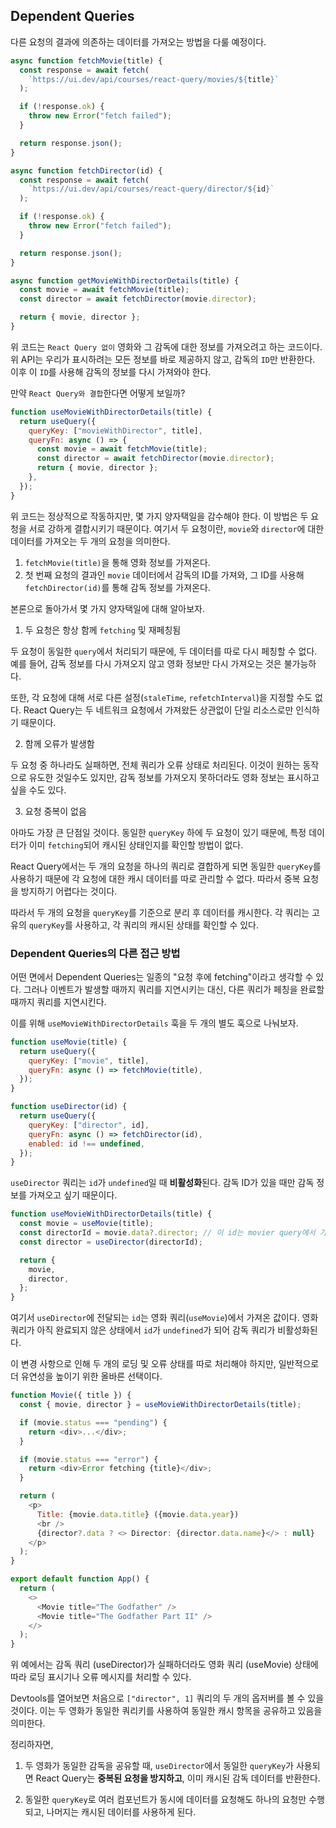## Dependent Queries

다른 요청의 결과에 의존하는 데이터를 가져오는 방법을 다룰 예정이다.

```js
async function fetchMovie(title) {
  const response = await fetch(
    `https://ui.dev/api/courses/react-query/movies/${title}`
  );

  if (!response.ok) {
    throw new Error("fetch failed");
  }

  return response.json();
}

async function fetchDirector(id) {
  const response = await fetch(
    `https://ui.dev/api/courses/react-query/director/${id}`
  );

  if (!response.ok) {
    throw new Error("fetch failed");
  }

  return response.json();
}

async function getMovieWithDirectorDetails(title) {
  const movie = await fetchMovie(title);
  const director = await fetchDirector(movie.director);

  return { movie, director };
}
```

위 코드는 `React Query 없이` 영화와 그 감독에 대한 정보를 가져오려고 하는 코드이다. 위 API는 우리가 표시하려는 모든 정보를 바로 제공하지 않고, 감독의 `ID`만 반환한다. 이후 이 `ID`를 사용해 감독의 정보를 다시 가져와야 한다.

만약 `React Query와 결합`한다면 어떻게 보일까?

```js
function useMovieWithDirectorDetails(title) {
  return useQuery({
    queryKey: ["movieWithDirector", title],
    queryFn: async () => {
      const movie = await fetchMovie(title);
      const director = await fetchDirector(movie.director);
      return { movie, director };
    },
  });
}
```

위 코드는 정상적으로 작동하지만, 몇 가지 양자택일을 감수해야 한다. 이 방법은 두 요청을 서로 강하게 결합시키기 때문이다.
여기서 두 요청이란, `movie`와 `director`에 대한 데이터를 가져오는 두 개의 요청을 의미한다.

1. `fetchMovie(title)`을 통해 영화 정보를 가져온다.
2. 첫 번째 요청의 결과인 `movie` 데이터에서 감독의 ID를 가져와, 그 ID를 사용해 `fetchDirector(id)`를 통해 감독 정보를 가져온다.

본론으로 돌아가서 몇 가지 양자택일에 대해 알아보자.

1. 두 요청은 항상 함께 `fetching` 및 재페칭됨

두 요청이 동일한 `query`에서 처리되기 때문에, 두 데이터를 따로 다시 페칭할 수 없다.
예를 들어, 감독 정보를 다시 가져오지 않고 영화 정보만 다시 가져오는 것은 불가능하다.

또한, 각 요청에 대해 서로 다른 설정(`staleTime`, `refetchInterval`)을 지정할 수도 없다.
React Query는 두 네트워크 요청에서 가져왔든 상관없이 단일 리소스로만 인식하기 때문이다.

2. 함께 오류가 발생함

두 요청 중 하나라도 실패하면, 전체 쿼리가 오류 상태로 처리된다.
이것이 원하는 동작으로 유도한 것일수도 있지만, 감독 정보를 가져오지 못하더라도 영화 정보는 표시하고 싶을 수도 있다.

3. 요청 중복이 없음

아마도 가장 큰 단점일 것이다. 동일한 `queryKey` 하에 두 요청이 있기 때문에, 특정 데이터가 이미 `fetching`되어 캐시된 상태인지를 확인할 방법이 없다.

React Query에서는 두 개의 요청을 하나의 쿼리로 결합하게 되면 동일한 `queryKey`를 사용하기 때문에 각 요청에 대한 캐시 데이터를 따로 관리할 수 없다. 따라서 중복 요청을 방지하기 어렵다는 것이다.

따라서 두 개의 요청을 `queryKey`를 기준으로 분리 후 데이터를 캐시한다. 각 쿼리는 고유의 `queryKey`를 사용하고, 각 쿼리의 캐시된 상태를 확인할 수 있다.

### Dependent Queries의 다른 접근 방법

어떤 면에서 Dependent Queries는 일종의 "요청 후에 fetching"이라고 생각할 수 있다.
그러나 이벤트가 발생할 때까지 쿼리를 지연시키는 대신, 다른 쿼리가 페칭을 완료할 때까지 쿼리를 지연시킨다.

이를 위해 `useMovieWithDirectorDetails` 훅을 두 개의 별도 훅으로 나눠보자.

```js
function useMovie(title) {
  return useQuery({
    queryKey: ["movie", title],
    queryFn: async () => fetchMovie(title),
  });
}

function useDirector(id) {
  return useQuery({
    queryKey: ["director", id],
    queryFn: async () => fetchDirector(id),
    enabled: id !== undefined,
  });
}
```

`useDirector` 쿼리는 `id`가 `undefined`일 때 **비활성화**된다.
감독 ID가 있을 때만 감독 정보를 가져오고 싶기 때문이다.

```js
function useMovieWithDirectorDetails(title) {
  const movie = useMovie(title);
  const directorId = movie.data?.director; // 이 id는 movier query에서 가져온 값
  const director = useDirector(directorId);

  return {
    movie,
    director,
  };
}
```

여기서 `useDirector`에 전달되는 `id`는 영화 쿼리(`useMovie`)에서 가져온 값이다.
영화 쿼리가 아직 완료되지 않은 상태에서 `id`가 `undefined`가 되어 감독 쿼리가 비활성화된다.

이 변경 사항으로 인해 두 개의 로딩 및 오류 상태를 따로 처리해야 하지만, 일반적으로 더 유연성을 높이기 위한 올바른 선택이다.

```js
function Movie({ title }) {
  const { movie, director } = useMovieWithDirectorDetails(title);

  if (movie.status === "pending") {
    return <div>...</div>;
  }

  if (movie.status === "error") {
    return <div>Error fetching {title}</div>;
  }

  return (
    <p>
      Title: {movie.data.title} ({movie.data.year})
      <br />
      {director?.data ? <> Director: {director.data.name}</> : null}
    </p>
  );
}

export default function App() {
  return (
    <>
      <Movie title="The Godfather" />
      <Movie title="The Godfather Part II" />
    </>
  );
}
```

위 예에서는 감독 쿼리 (useDirector)가 실패하더라도 영화 쿼리 (useMovie) 상태에 따라 로딩 표시기나 오류 메시지를 처리할 수 있다.

Devtools를 열어보면 처음으로 `["director", 1]` 쿼리의 두 개의 옵저버를 볼 수 있을 것이다.
이는 두 영화가 동일한 쿼리키를 사용하여 동일한 캐시 항목을 공유하고 있음을 의미한다.

정리하자면,

1. 두 영화가 동일한 감독을 공유할 때, `useDirector`에서 동일한 `queryKey`가 사용되면 React Query는 **중복된 요청을 방지하고**, 이미 캐시된 감독 데이터를 반환한다.

2. 동일한 `queryKey`로 여러 컴포넌트가 동시에 데이터를 요청해도 하나의 요청만 수행되고, 나머지는 캐시된 데이터를 사용하게 된다.
